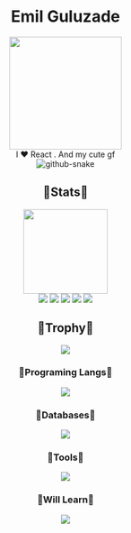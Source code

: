 <div align="center">
  <h1>Emil Guluzade</h1>
</div>

<div align="center">
  <img height=200px src="https://avatars.githubusercontent.com/u/139626288?v=4"></br>
  I ❤ React . And my cute gf</br>
  <picture>
    <source media="(prefers-color-scheme: dark)" srcset="https://github.com/Daynlight/Daynlight/blob/output/github-contribution-grid-snake-dark.svg" />
    <source media="(prefers-color-scheme: light)" srcset="https://github.com/Daynlight/Daynlight/blob/output/github-contribution-grid-snake.svg" />
    <img alt="github-snake" src="github-snake.svg" />
  </picture></br>
</div>

<div align=center> 
  <h2>💖Stats💖</h2>
  <img height=150px src="https://streak-stats.demolab.com?user=emilguluzade&theme=algolia"></br>
  <img src="https://github-profile-summary-cards.vercel.app/api/cards/profile-details?username=emilguluzade&theme=algolia">
  <img src="https://github-profile-summary-cards.vercel.app/api/cards/repos-per-language?username=emilguluzade&theme=algolia">
  <img src="https://github-profile-summary-cards.vercel.app/api/cards/most-commit-language?username=emilguluzade&theme=algolia">
  <img src="https://github-profile-summary-cards.vercel.app/api/cards/stats?username=emilguluzade&theme=algolia">
  <img src="https://github-profile-summary-cards.vercel.app/api/cards/productive-time?username=emilguluzade&theme=algolia">
</div>

<div align=center>
  <h2>👑Trophy👑</h2>
  <img src = "https://github-profile-trophy.vercel.app/?username=emilguluzade&theme=algolia&column=-1&rank=-?">
</div>

<div align=center>
  <h3>💎Programing Langs💎</h3>
    <img src="https://skillicons.dev/icons?i=html,js,babel,ts,css,sass,bootstrap,tailwind,react,vite,md,nodejs,express,python,">
  <h3>🧶Databases🧶</h3>
   <img src="https://skillicons.dev/icons?i=mongodb">
  <h3>🏏Tools🏏</h3>
    <img src="https://skillicons.dev/icons?i=github,git,npm,vscode,visualstudio,postman,figma,netlify,vercel,stackoverflow,discord">
  <h3>🎡Will Learn🎡</h3>
    <img src="https://skillicons.dev/icons?i=cpp,nextjs,electron,threejs,blender">
</div>


